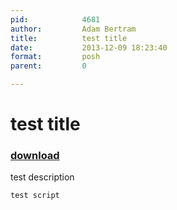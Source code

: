 ```yaml
---
pid:            4681
author:         Adam Bertram
title:          test title
date:           2013-12-09 18:23:40
format:         posh
parent:         0

---
```


# test title

### [download](//scripts/4681.ps1)

test description

```posh
test script

```
